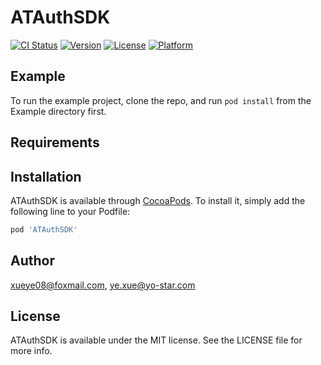 # ATAuthSDK

[![CI Status](https://img.shields.io/travis/xueye08@foxmail.com/ATAuthSDK.svg?style=flat)](https://travis-ci.org/xueye08@foxmail.com/ATAuthSDK)
[![Version](https://img.shields.io/cocoapods/v/ATAuthSDK.svg?style=flat)](https://cocoapods.org/pods/ATAuthSDK)
[![License](https://img.shields.io/cocoapods/l/ATAuthSDK.svg?style=flat)](https://cocoapods.org/pods/ATAuthSDK)
[![Platform](https://img.shields.io/cocoapods/p/ATAuthSDK.svg?style=flat)](https://cocoapods.org/pods/ATAuthSDK)

## Example

To run the example project, clone the repo, and run `pod install` from the Example directory first.

## Requirements

## Installation

ATAuthSDK is available through [CocoaPods](https://cocoapods.org). To install
it, simply add the following line to your Podfile:

```ruby
pod 'ATAuthSDK'
```

## Author

xueye08@foxmail.com, ye.xue@yo-star.com

## License

ATAuthSDK is available under the MIT license. See the LICENSE file for more info.
